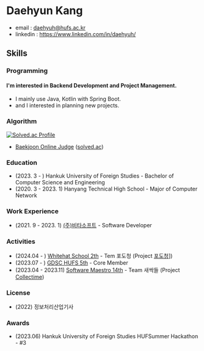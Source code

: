 # Daehyun Kang
- email : daehyuh@hufs.ac.kr
- linkedin : https://www.linkedin.com/in/daehyuh/

## Skills

### Programming
#### I'm interested in Backend Development and Project Management.
- I mainly use Java, Kotlin with Spring Boot. 
- and I interested in planning new projects.

### Algorithm
[![Solved.ac Profile](http://mazassumnida.wtf/api/generate_badge?boj=daehyuh)](https://solved.ac/profile/daehyuh)

- [Baekjoon Online Judge](https://www.acmicpc.net/user/daehyuh) ([solved.ac](https://solved.ac/profile/daehyuh))

### Education
- (2023. 3 - ) Hankuk University of Foreign Studies - Bachelor of Computer Science and Engineering
- (2020. 3 - 2023. 1) Hanyang Technical High School - Major of Computer Network


### Work Experience
- (2021. 9 - 2023. 1) [(주)비타소프트](http://www.vitasoft.co.kr/) - Software Developer

### Activities
- (2024.04 - ) [Whitehat School 2th](https://whitehatschool.kr/) - Tem 포도청 (Project [포도청](https://github.com/WHS-GREANGRAPE-PROJECT)])
- (2023.07 - ) [GDSC HUFS 5th](https://gdsc.community.dev/hankuk-university-of-foreign-studies/) - Core Member
- (2023.04 - 2023.11) [Software Maestro 14th](https://www.swmaestro.org/sw/main/main.do) - Team 새싹들 (Project [Collectime](https://github.com/SWM-Collectime))


### License
- (2022) 정보처리산업기사

### Awards
- (2023.06) Hankuk University of Foreign Studies HUFSummer Hackathon - #3
